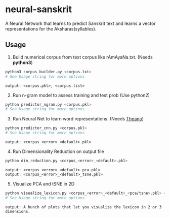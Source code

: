 
# neural-sanskrit

A Neural Network that learns to predict Sanskrit text and learns a vector representations for the Aksharas(syllables).

## Usage

1) Build numerical corpus from text corpus like rAmAyaNa.txt. (Needs __python3__)
```sh
python3 corpus_builder.py <corpus.txt> 
# See Usage string for more options
```
    output: <corpus.pkl>, <corpus.list>


2) Run n-gram model to assess training and test prob (Use python2)
```sh
python predictor_ngram.py <corpus.pkl> 
# See Usage string for more options
```


3) Run Neural Net to learn word representations. (Needs [Theano](https://github.com/Theano/Theano))

```sh
python predictor_cnn.py <corpus.pkl> 
# See Usage string for more options
```
	output: <corpus_<error>_<default>.pkl> 

4) Run Dimensionality Reduction on output file
```sh
python dim_reduction.py <corpus_<error>_<default>.pkl> 
```
	output: <corpus_<error>_<default>_pca.pkl>
	output: <corpus_<error>_<default>_tsne.pkl>

5) Visualize PCA and tSNE in 2D 
```sh
python visualize_lexicon.py <corpus_<error>_<default>_<pca/tsne>.pkl> <corpus.list> 
# See Usage string for more options
```

	output: A bunch of plots that let you visualize the lexicon in 2 or 3 dimensions.

